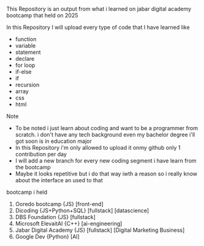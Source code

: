 This Repository is an output from what i learned on jabar digital academy bootcamp that held on 2025 

In this Repository I will upload every type of code that I have learned like 
- function
- variable
- statement 
- declare
- for loop
- if-else
- if
- recursion 
- array
- css
- html

Note
- To be noted i just learn about coding and want to be a programmer from scratch. i don't have any tech background even my bachelor degree i'll got soon is in education major 
- In this Repository i'm only allowed to upload it onmy github only 1 contribution per day 
- I will add a new branch for every new coding segment i have learn from the bootcamp 
- Maybe it looks repetitive but i do that way iwth a reason so i really know about the interface an used to that 

bootcamp i held
1. Ooredo bootcamp {JS} [front-end]
2. Dicoding {JS+Python+SQL} [fullstack] [datascience]
3. DBS Foundation {JS} [fullstack]
4. Microsoft ElevaitAI {C++} [ai-engineering]
5. Jabar Digital Academy {JS} [fullstack] [Digital Marketing Business]
6. Google Dev {Python} [AI]